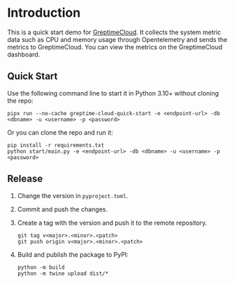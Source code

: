 # Introduction

This is a quick start demo for [GreptimeCloud](https://greptime.cloud/). It collects the system metric data such as CPU and memory usage through Opentelemetry and sends the metrics to GreptimeCloud. You can view the metrics on the GreptimeCloud dashboard.

## Quick Start

Use the following command line to start it in Python 3.10+ without cloning the repo:

```shell
pipx run --no-cache greptime-cloud-quick-start -e <endpoint-url> -db <dbname> -u <username> -p <password>
```

Or you can clone the repo and run it:

```shell
pip install -r requirements.txt
python start/main.py -e <endpoint-url> -db <dbname> -u <username> -p <password>
```

## Release

1. Change the version in `pyproject.toml`.
2. Commit and push the changes.
3. Create a tag with the version and push it to the remote repository.

    ```shell
    git tag v<major>.<minor>.<patch>
    git push origin v<major>.<minor>.<patch>
    ```

4. Build and publish the package to PyPI:

    ```shell
    python -m build
    python -m twine upload dist/*
    ```
